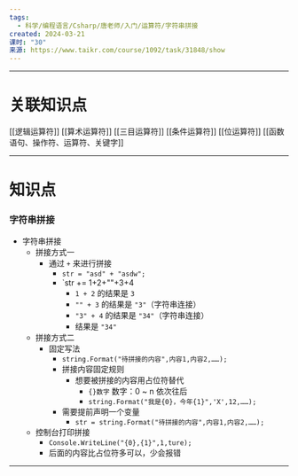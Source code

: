 ```yaml
---
tags:
  - 科学/编程语言/Csharp/唐老师/入门/运算符/字符串拼接
created: 2024-03-21
课时: "30"
来源: https://www.taikr.com/course/1092/task/31848/show
---
```


---
# 关联知识点

[[逻辑运算符]] [[算术运算符]] [[三目运算符]] [[条件运算符]] [[位运算符]] [[函数语句、操作符、运算符、关键字]]

---
# 知识点

### 字符串拼接

- 字符串拼接
	- 拼接方式一
		- 通过 `+` 来进行拼接
			- `str = "asd" + "asdw";`
			- `str += 1+2+""+3+4
				- `1 + 2` 的结果是 `3`
				- `"" + 3` 的结果是 `"3"`（字符串连接）
				- `"3" + 4` 的结果是 `"34"`（字符串连接）
				- 结果是 `"34"`
	- 拼接方式二
		- 固定写法
			- `string.Format("待拼接的内容",内容1,内容2,……);`
			- 拼接内容固定规则
				- 想要被拼接的内容用占位符替代
					- `{}数字` 数字：0 ~ n 依次往后
					- `string.Format("我是{0}，今年{1}",'X',12,……);`
			- 需要提前声明一个变量
				- `str = string.Format("待拼接的内容",内容1,内容2,……);`
	- 控制台打印拼接
		- `Console.WriteLine("{0},{1}",1,ture);`
		- 后面的内容比占位符多可以，少会报错

---


